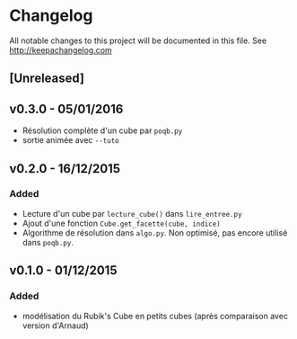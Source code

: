 # Changelog
All notable changes to this project will be documented in this file.
See http://keepachangelog.com

## [Unreleased]

## v0.3.0 - 05/01/2016
- Résolution complète d'un cube par `poqb.py`
- sortie animée avec `--tuto`

## v0.2.0 - 16/12/2015

### Added
- Lecture d'un cube par `lecture_cube()` dans `lire_entree.py`
- Ajout d'une fonction `Cube.get_facette(cube, indice)`
- Algorithme de résolution dans `algo.py`.
  Non optimisé, pas encore utilisé dans `poqb.py`.

## v0.1.0 - 01/12/2015

### Added
- modélisation du Rubik's Cube en petits cubes (après comparaison avec version d'Arnaud)